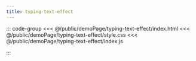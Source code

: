 ```yaml
---
title: typing-text-effect
---
```


::: code-group
<<< @/public/demoPage/typing-text-effect/index.html
<<< @/public/demoPage/typing-text-effect/style.css
<<< @/public/demoPage/typing-text-effect/index.js

:::